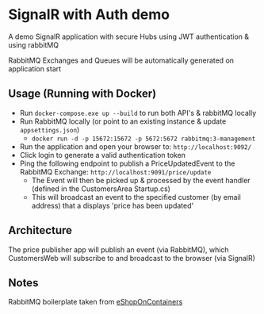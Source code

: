 # SignalR with Auth demo

A demo SignalR application with secure Hubs using JWT authentication & using rabbitMQ

RabbitMQ Exchanges and Queues will be automatically generated on application start

## Usage (Running with Docker)

- Run `docker-compose.exe up --build` to run both API's & rabbitMQ locally
- Run RabbitMQ locally (or point to an existing instance & update `appsettings.json`)
  - `docker run -d -p 15672:15672 -p 5672:5672 rabbitmq:3-management`
- Run the application and open your browser to: `http://localhost:9092/`
- Click login to generate a valid authentication token
- Ping the following endpoint to publish a PriceUpdatedEvent to the RabbitMQ Exchange: `http://localhost:9091/price/update`
  - The Event will then be picked up & processed by the event handler (defined in the CustomersArea Startup.cs)
  - This will broadcast an event to the specified customer (by email address) that a displays 'price has been updated'

## Architecture

The price publisher app will publish an event (via RabbitMQ), which CustomersWeb will subscribe to and broadcast to the browser (via SignalR)

## Notes

RabbitMQ boilerplate taken from [eShopOnContainers](https://github.com/dotnet-architecture/eShopOnContainers/blob/dev/src/Services/Basket/Basket.API/Startup.cs)
